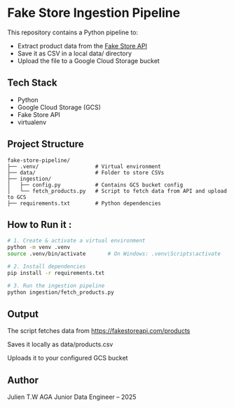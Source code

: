 # Fake Store Ingestion Pipeline

This repository contains a Python pipeline to:

- Extract product data from the [Fake Store API](https://fakestoreapi.com/)
- Save it as CSV in a local data/ directory
- Upload the file to a Google Cloud Storage bucket


## Tech Stack
- Python
- Google Cloud Storage (GCS)
- Fake Store API
- virtualenv

## Project Structure

```
fake-store-pipeline/
├── .venv/                  # Virtual environment
├── data/                   # Folder to store CSVs
├── ingestion/
│   ├── config.py           # Contains GCS bucket config
│   └── fetch_products.py   # Script to fetch data from API and upload to GCS
├── requirements.txt        # Python dependencies
```

## How to Run it :

```bash
# 1. Create & activate a virtual environment
python -m venv .venv
source .venv/bin/activate       # On Windows: .venv\Scripts\activate

# 2. Install dependencies
pip install -r requirements.txt

# 3. Run the ingestion pipeline
python ingestion/fetch_products.py
```

## Output
The script fetches data from https://fakestoreapi.com/products

Saves it locally as data/products.csv

Uploads it to your configured GCS bucket


## Author
Julien T.W AGA
Junior Data Engineer – 2025

